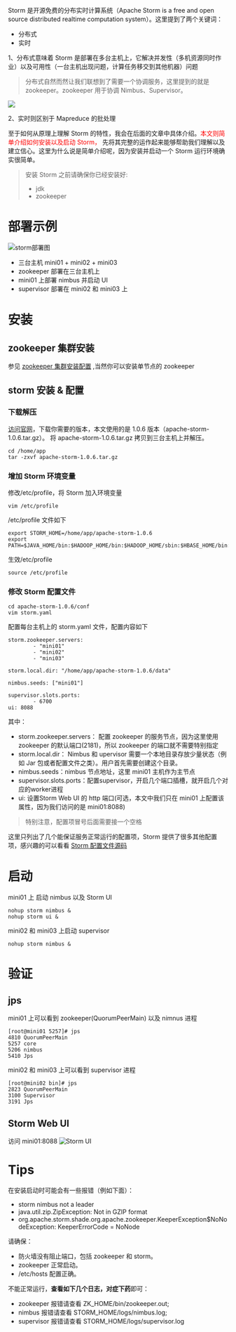 Storm 是开源免费的分布实时计算系统（Apache Storm is a free and open source distributed realtime computation system）。这里提到了两个关键词：
* 分布式 
* 实时

1、分布式意味着 Storm 是部署在多台主机上，它解决并发性（多机资源同时作业）以及可用性（一台主机出现问题，计算任务移交到其他机器）问题
> 分布式自然而然让我们联想到了需要一个协调服务，这里提到的就是 zookeeper。zookeeper 用于协调 Nimbus、Supervisor。

![][5]

2、实时则区别于 Mapreduce 的批处理

至于如何从原理上理解 Storm 的特性，我会在后面的文章中具体介绍。<font color="red">本文则简单介绍如何安装以及启动 Storm，</font> 先将其完整的运作起来能够帮助我们理解以及建立信心。这里为什么说是简单介绍呢，因为安装并启动一个 Storm 运行环境确实很简单。

> 安装 Storm 之前请确保你已经安装好:
> * jdk
> * zookeeper


# 部署示例
 ![storm部署图][3]

* 三台主机 mini01 + mini02 + mini03
* zookeeper 部署在三台主机上
* mini01 上部署 nimbus 并启动 UI
* supervisor 部署在 mini02 和 mini03 上

# 安装
## zookeeper 集群安装
参见 [zookeeper 集群安装配置][1] ,当然你可以安装单节点的 zookeeper

## storm 安装 & 配置
### 下载解压
[访问官网][2]，下载你需要的版本，本文使用的是 1.0.6 版本（apache-storm-1.0.6.tar.gz）。
将 apache-storm-1.0.6.tar.gz 拷贝到三台主机上并解压。
```
cd /home/app
tar -zxvf apache-storm-1.0.6.tar.gz
```

### 增加 Storm 环境变量
修改/etc/profile，将 Storm 加入环境变量
```
vim /etc/profile
```
/etc/profile 文件如下
```
export STORM_HOME=/home/app/apache-storm-1.0.6
export PATH=$JAVA_HOME/bin:$HADOOP_HOME/bin:$HADOOP_HOME/sbin:$HBASE_HOME/bin:$STORM_HOME/bin:$PATH
```
生效/etc/profile
```
source /etc/profile
```

### 修改 Storm 配置文件
```
cd apache-storm-1.0.6/conf
vim storm.yaml
```
配置每台主机上的 storm.yaml 文件，配置内容如下
```
storm.zookeeper.servers:
        - "mini01"
        - "mini02"
        - "mini03"

storm.local.dir: "/home/app/apache-storm-1.0.6/data"

nimbus.seeds: ["mini01"]

supervisor.slots.ports:
        - 6700
ui: 8088
```
其中：
* storm.zookeeper.servers： 配置 zookeeper 的服务节点，因为这里使用 zookeeper 的默认端口(2181)，所以 zookeeper 的端口就不需要特别指定
* storm.local.dir： Nimbus 和 upervisor 需要一个本地目录存放少量状态（例如 Jar 包或者配置文件之类）。用户首先需要创建这个目录。
* nimbus.seeds：nimbus 节点地址，这里 mini01 主机作为主节点
* supervisor.slots.ports：配置supervisor，开启几个端口插槽，就开启几个对应的worker进程
* ui: 设置Storm Web UI 的 http 端口(可选，本文中我们只在 mini01 上配置该属性，因为我们访问的是 mini01:8088)

> 特别注意，配置项冒号后面需要接一个空格

这里只列出了几个能保证服务正常运行的配置项，Storm 提供了很多其他配置项，感兴趣的可以看看 [Storm 配置文件源码][4]

# 启动
mini01 上 启动 nimbus 以及 Storm UI
```
nohup storm nimbus &
nohup storm ui &
```
mini02 和 mini03 上启动 supervisor
```
nohup storm nimbus &
```
# 验证
## jps
mini01 上可以看到 zookeeper(QuorumPeerMain) 以及 nimnus 进程
```
[root@mini01 5257]# jps
4810 QuorumPeerMain
5257 core
5206 nimbus
5410 Jps
```
mini02 和 mini03 上可以看到 supervisor 进程
```
[root@mini02 bin]# jps
2823 QuorumPeerMain
3100 Supervisor
3191 Jps
```
## Storm Web UI
访问 mini01:8088
![Storm UI][6]


# Tips

在安装启动时可能会有一些报错（例如下面）：

* storm nimbus not a leader
* java.util.zip.ZipException: Not in GZIP format
* org.apache.storm.shade.org.apache.zookeeper.KeeperException$NoNodeException: KeeperErrorCode = NoNode 

请确保： 

* 防火墙没有阻止端口，包括 zookeeper 和 storm。
* zookeeper 正常启动。
* /etc/hosts 配置正确。


不能正常运行，**查看如下几个日志，对症下药**即可：

* zookeeper 报错请查看 ZK_HOME/bin/zookeeper.out; 
* nimbus 报错请查看 STORM_HOME/logs/nimbus.log; 
* supervisor 报错请查看 STORM_HOME/logs/supervisor.log



[1]: https://www.kooola.com/article/zookeeper
[2]: http://storm.apache.org/downloads.html
[3]: https://www.kooola.com/upload/2018/10/q6v7dhacfsjf0q32on9ko6im6j.png
[4]: https://github.com/apache/storm/blob/v1.0.6/conf/defaults.yaml
[5]: https://www.kooola.com/upload/2018/10/1c4ev2s5skgjqo229upeo47hsk.png
[6]: https://www.kooola.com/upload/2018/10/6akvmbaspggjsqv1d096u026vi.png